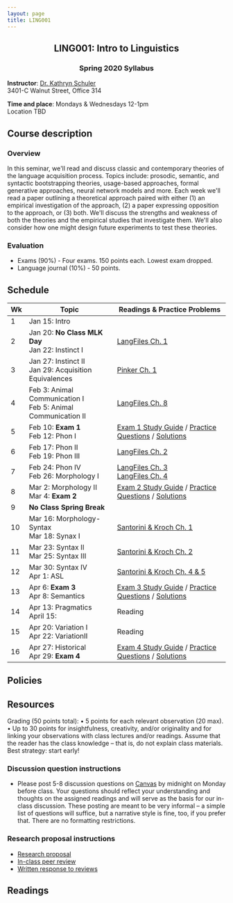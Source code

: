 ```yaml
---
layout: page
title: LING001 
---
```


<h2 align="center">LING001: Intro to Linguistics</h2>
<h3 align="center">Spring 2020 Syllabus</h3>

**Instructor**: [Dr. Kathryn Schuler](mailto:kschuler@sas.upenn.edu)  
3401-C Walnut Street, Office 314

**Time and place**: Mondays & Wednesdays 12-1pm   
Location TBD

## Course description

### Overview
In this seminar, we'll read and discuss classic and contemporary theories of the language acquisition process.  Topics include: prosodic, semantic, and syntactic bootstrapping theories, usage-based approaches, formal generative approaches, neural network models and more.  Each week we'll read a paper outlining a theoretical approach paired with either (1) an empirical investigation of the approach, (2) a paper expressing opposition to the approach, or (3) both. We'll discuss the strengths and weakness of both the theories and the empirical studies that investigate them. We'll also consider how one might design future experiments to test these theories.

### Evaluation 
- Exams (90%) - Four exams. 150 points each. Lowest exam dropped.
- Language journal (10%) - 50 points.


## Schedule

Wk  | Topic | Readings & Practice Problems
  --- | --- | --- 
1 | Jan 15: Intro | 
2 | Jan 20: **No Class MLK Day**<br>Jan 22: Instinct I | [LangFiles Ch. 1]()
3 | Jan 27: Instinct II<br>Jan 29: Acquisition Equivalences  | [Pinker Ch. 1]()
4 | Feb 3: Animal Communication I<br>Feb 5: Animal Communication II   | [LangFiles Ch. 8]()
5 | Feb 10: **Exam 1** <br> Feb 12: Phon I |  [Exam 1 Study Guide]() / [Practice Questions]() / [Solutions]()
6 | Feb 17: Phon II<br>Feb 19: Phon III | [LangFiles Ch. 2]()
7 | Feb 24: Phon IV<br>Feb 26: Morphology I | [LangFiles Ch. 3]() <br>[LangFiles Ch. 4]()
8 | Mar 2: Morphology II<br>Mar 4: **Exam 2** | [Exam 2 Study Guide]() / [Practice Questions]() / [Solutions]()
9 | **No Class Spring Break** |  
10 | Mar 16: Morphology-Syntax<br>Mar 18: Synax I | [Santorini & Kroch Ch. 1]()
11 | Mar 23: Syntax II<br>Mar 25: Syntax III |  [Santorini & Kroch Ch. 2]()
12 | Mar 30: Syntax IV<br> Apr 1: ASL | [Santorini & Kroch Ch. 4 & 5]()
13 | Apr 6: **Exam 3**<br> Apr 8: Semantics | [Exam 3 Study Guide]() / [Practice Questions]() / [Solutions]()
14 | Apr 13: Pragmatics<br>April 15: | Reading
15 | Apr 20:  Variation I<br> Apr 22: VariationII | Reading
16 | Apr 27: Historical<br>Apr 29: **Exam 4** | [Exam 4 Study Guide]() / [Practice Questions]() / [Solutions]()

## Policies

## Resources
Grading (50 points total):
• 5 points for each relevant observation (20 max).
• Up to 30 points for insightfulness, creativity, and/or originality and for linking your observations with class lectures and/or readings. Assume that the reader has the class knowledge – that is, do not explain class materials. Best strategy: start early!

### Discussion question instructions

* Please post 5-8 discussion questions on [Canvas](https://canvas.upenn.edu/) by midnight on Monday before class. Your questions should reflect your understanding and thoughts on the assigned readings and will serve as the basis for our in-class discussion. These posting are meant to be very informal – a simple list of questions will suffice, but a narrative style is fine, too, if you prefer that.  There are no formatting restrictions.

### Research proposal instructions

* [Research proposal](spring2019/research-proposal.html)
* [In-class peer review](spring2019/research-proposal.html#in-class-peer-review)
* [Written response to reviews](spring2019/research-proposal.html#written-response-to-reviews)


## Readings
